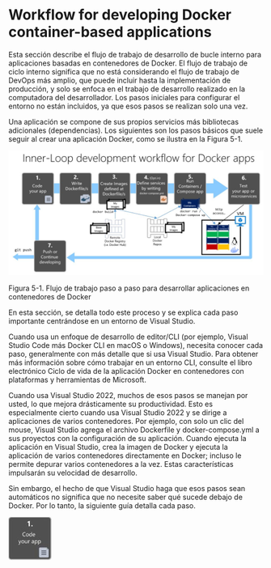 
# Workflow for developing Docker container-based applications

Esta sección describe el flujo de trabajo de desarrollo de bucle interno para aplicaciones basadas en contenedores de Docker. El flujo de trabajo de ciclo interno significa que no está considerando el flujo de trabajo de DevOps más amplio, que puede incluir hasta la implementación de producción, y solo se enfoca en el trabajo de desarrollo realizado en la computadora del desarrollador. Los pasos iniciales para configurar el entorno no están incluidos, ya que esos pasos se realizan solo una vez.

Una aplicación se compone de sus propios servicios más bibliotecas adicionales (dependencias). Los siguientes son los pasos básicos que suele seguir al crear una aplicación Docker, como se ilustra en la Figura 5-1.

![logo](img/WhatsApp%20Image%202022-10-15%20at%204.16.00%20PM.jpeg)

Figura 5-1. Flujo de trabajo paso a paso para desarrollar aplicaciones en contenedores de Docker

En esta sección, se detalla todo este proceso y se explica cada paso importante centrándose en un entorno de Visual Studio.

Cuando usa un enfoque de desarrollo de editor/CLI (por ejemplo, Visual Studio Code más Docker CLI en macOS o Windows), necesita conocer cada paso, generalmente con más detalle que si usa Visual Studio. Para obtener más información sobre cómo trabajar en un entorno CLI, consulte el libro electrónico Ciclo de vida de la aplicación Docker en contenedores con plataformas y herramientas de Microsoft.

Cuando usa Visual Studio 2022, muchos de esos pasos se manejan por usted, lo que mejora drásticamente su productividad. Esto es especialmente cierto cuando usa Visual Studio 2022 y se dirige a aplicaciones de varios contenedores. Por ejemplo, con solo un clic del mouse, Visual Studio agrega el archivo Dockerfile y docker-compose.yml a sus proyectos con la configuración de su aplicación. Cuando ejecuta la aplicación en Visual Studio, crea la imagen de Docker y ejecuta la aplicación de varios contenedores directamente en Docker; incluso le permite depurar varios contenedores a la vez. Estas características impulsarán su velocidad de desarrollo.

Sin embargo, el hecho de que Visual Studio haga que esos pasos sean automáticos no significa que no necesite saber qué sucede debajo de Docker. Por lo tanto, la siguiente guía detalla cada paso.

![logo_2](img/WhatsApp%20Image%202022-10-15%20at%204.20.07%20PM.jpeg)